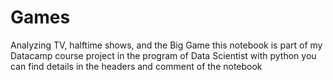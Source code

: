 # Games
Analyzing TV, halftime shows, and the Big Game
this notebook is part of my Datacamp course project in the program of Data Scientist with python 
you can find details in the headers and comment of the notebook
